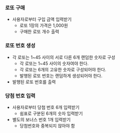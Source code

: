 ### 로또 구매

- 사용자로부터 구입 금액 입력받기
  - 로또 1장의 가격은 1,000원
  - 구매한 로또 개수 출력

### 로또 번호 생성

- 각 로또는 1~45 사이의 서로 다른 6개 랜덤한 숫자로 구성
  - 각 로또는 1~45 사이의 숫자여야 한다.
  - 각 로또는 6개의 고유한 숫자로 구성되어야 한다.
  - 발행된 로또 번호는 랜덤하게 생성되어야 한다.
- 발행된 로또 번호를 출력

### 당첨 번호 입력

- 사용자로부터 당첨 번호 6개 입력받기
  - 쉼표로 구분된 6개의 숫자 입력받기
- 별도의 보너스 번호 1개 입력받기
  - 당첨번호와 중복되지 않아야 함
